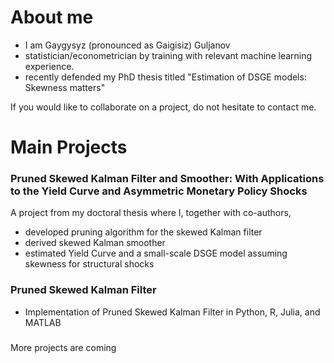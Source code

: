 # About me
- I am Gaygysyz (pronounced as Gaigisiz) Guljanov
- statistician/econometrician by training with relevant machine learning experience.
- recently defended my PhD thesis titled "Estimation of DSGE models: Skewness matters"

If you would like to collaborate on a project, do not hesitate to contact me.

# Main Projects
<!--
### Comparison of samplers and optimizers in Dynare and in the context of Bayesian identification strength
- First project of my doctoral dissertation
- Replication codes are coming soon
-->
  
### Pruned Skewed Kalman Filter and Smoother: With Applications to the Yield Curve and Asymmetric Monetary Policy Shocks
A project from my doctoral thesis where I, together with co-authors, 
- developed pruning algorithm for the skewed Kalman filter
- derived skewed Kalman smoother
- estimated Yield Curve and a small-scale DSGE model assuming skewness for structural shocks

### Pruned Skewed Kalman Filter
- Implementation of Pruned Skewed Kalman Filter in Python, R, Julia, and MATLAB

<!--
### Uncovering Skewed Structural Macroeconomic Shocks Using Enhanced Pruned Skewed Kalman Filter: A Detailed Analysis with a Medium-Scale DSGE Model
- Third project of my doctoral dissertation
-->

###
More projects are coming

